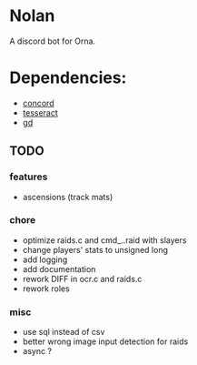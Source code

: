 # Nolan
A discord bot for Orna.

# Dependencies:
- [concord](https://github.com/Cogmasters/concord)
- [tesseract](https://github.com/tesseract-ocr/tesseract)
- [gd](https://github.com/libgd/libgd)

## TODO

### features
- ascensions (track mats)

### chore
- optimize raids.c and cmd_..raid with slayers
- change players' stats to unsigned long
- add logging
- add documentation
- rework DIFF in ocr.c and raids.c
- rework roles

### misc
- use sql instead of csv
- better wrong image input detection for raids
- async ?
